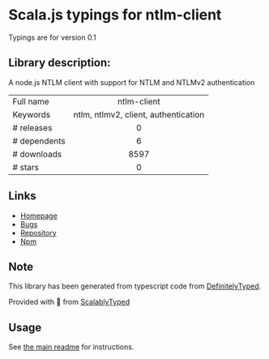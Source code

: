 
# Scala.js typings for ntlm-client

Typings are for version 0.1

## Library description:
A node.js NTLM client with support for NTLM and NTLMv2 authentication

|                    |                 |
| ------------------ | :-------------: |
| Full name          | ntlm-client |
| Keywords           | ntlm, ntlmv2, client, authentication |
| # releases         | 0 |
| # dependents       | 6 |
| # downloads        | 8597 |
| # stars            | 0 |

## Links
- [Homepage](https://github.com/clncln1/node-ntlm-client)
- [Bugs](https://github.com/clncln1/node-ntlm-client/issues)
- [Repository](https://github.com/clncln1/node-ntlm-client)
- [Npm](https://www.npmjs.com/package/ntlm-client)
    


## Note
This library has been generated from typescript code from [DefinitelyTyped](https://definitelytyped.org).

Provided with :purple_heart: from [ScalablyTyped](https://github.com/oyvindberg/ScalablyTyped)

## Usage
See [the main readme](../../readme.md) for instructions.


